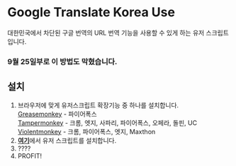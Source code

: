 # Google Translate Korea Use
대한민국에서 차단된 구글 번역의 URL 번역 기능을 사용할 수 있게 하는 유저 스크립트입니다.

### 9월 25일부로 이 방법도 막혔습니다.

## 설치
1. 브라우저에 맞게 유저스크립트 확장기능 중 하나를 설치합니다.  
[Greasemonkey](https://www.greasespot.net/) - 파이어폭스  
[Tampermonkey](https://tampermonkey.net/) - 크롬, 엣지, 사파리, 파이어폭스, 오페라, 돌핀, UC  
[Violentmonkey](https://violentmonkey.github.io/) - 크롬, 파이어폭스, 엣지, Maxthon
2. [**여기**](https://raw.githubusercontent.com/joyfuI/google-translate-korea-use/master/google-translate-korea-use.user.js)에서 유저 스크립트를 설치합니다.
3. ????
4. PROFIT!
